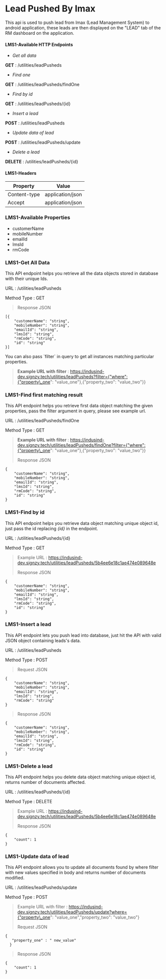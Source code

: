 # Lead Pushed By Imax



This api is used to push lead from Imax (Lead Management System) to android application, these leads are then displayed on the "LEAD" tab of the RM dashboard on the application.

#### LMS1-Available HTTP Endpoints <a href="#lms1-available-http-endpoints" id="lms1-available-http-endpoints"></a>

* _Get all data_

**GET** : /utilities/leadPusheds

* _Find one_

**GET** : /utilities/leadPusheds/findOne

* _Find by id_

**GET** : /utilities/leadPusheds/{id}

* _Insert a lead_

**POST** : /utilities/leadPusheds

* _Update data of lead_

**POST** : /utilities/leadPusheds/update

* _Delete a lead_

**DELETE** : /utilities/leadPusheds/{id}

#### LMS1-Headers <a href="#lms1-headers" id="lms1-headers"></a>

| Property     | Value            |
| ------------ | ---------------- |
| Content-type | application/json |
| Accept       | application/json |

### LMS1-Available Properties <a href="#lms1-available-properties" id="lms1-available-properties"></a>

* customerName
* mobileNumber
* emailId
* lmsId
* rmCode

### LMS1-Get All Data <a href="#lms1-get-all-data" id="lms1-get-all-data"></a>

This API endpoint helps you retrieve all the data objects stored in database with their unique Ids.

URL : /utilities/leadPusheds

Method Type : GET

> Response JSON

```
[{
    "customerName": "string",
    "mobileNumber": "string",
    "emailId": "string",
    "lmsId": "string",
    "rmCode": "string",
    "id": "string"
}]
```

&#x20;You can also pass \`filter\` in query to get all instances matching particular properties.

> **Example URL with filter** : https://indusind-dev.signzy.tech/utilities/leadPusheds?filter={"where":{"property\_one": "value\_one"},{"property\_two": "value\_two"\}}

### LMS1-Find first matching result <a href="#lms1-find-first-matching-result" id="lms1-find-first-matching-result"></a>

This API endpoint helps you retrieve first data object matching the given properties, pass the filter argument in query, please see example url.

URL : /utilities/leadPusheds/findOne

Method Type : GET

> **Example URL with filter** : https://indusind-dev.signzy.tech/utilities/leadPusheds/findOne?filter={"where":{"property\_one": "value\_one"},{"property\_two": "value\_two"\}}
>
> Response JSON

```
{
    "customerName": "string",
    "mobileNumber": "string",
    "emailId": "string",
    "lmsId": "string",
    "rmCode": "string",
    "id": "string"
}
```

### LMS1-Find by id <a href="#lms1-find-by-id" id="lms1-find-by-id"></a>

This API endpoint helps you retrieve data object matching unique object id, just pass the id replacing _{id}_ in the endpoint.

URL : /utilities/leadPusheds/{id}

Method Type : GET

> Example URL : https://indusind-dev.signzy.tech/utilities/leadPusheds/5b4ee6e18c1ae474e089648e
>
> Response JSON

```
{
    "customerName": "string",
    "mobileNumber": "string",
    "emailId": "string",
    "lmsId": "string",
    "rmCode": "string",
    "id": "string"
}
```

### LMS1-Insert a lead <a href="#lms1-insert-a-lead" id="lms1-insert-a-lead"></a>

This API endpoint lets you push lead into database, just hit the API with valid JSON object containing leads's data.

URL : /utilities/leadPusheds

Method Type : POST

> Request JSON

```
{
    "customerName": "string",
    "mobileNumber": "string",
    "emailId": "string",
    "lmsId": "string",
    "rmCode": "string"
}
```

> Response JSON

```
{
    "customerName": "string",
    "mobileNumber": "string",
    "emailId": "string",
    "lmsId": "string",
    "rmCode": "string",
    "id": "string"
}
```

### LMS1-Delete a lead <a href="#lms1-delete-a-lead" id="lms1-delete-a-lead"></a>

This API endpoint helps you delete data object matching unique object id, returns number of documents affected.

URL : /utilities/leadPusheds/{id}

Method Type : DELETE

> Example URL : https://indusind-dev.signzy.tech/utilities/leadPusheds/5b4ee6e18c1ae474e089648e
>
> Response JSON

```
{
    "count": 1
}
```

### LMS1-Update data of lead <a href="#lms1-update-data-of-lead" id="lms1-update-data-of-lead"></a>

This API endpoint allows you to update all documents found by where filter with new values specified in body and returns number of documents modified.

URL : /utilities/leadPusheds/update

Method Type : POST

> Example URL with filter : https://indusind-dev.signzy.tech/utilities/leadPusheds/update?where={"property\_one": "value\_one","property\_two": "value\_two"}
>
> Request JSON

```
{
   "property_one" : " new_value"
  }
```

> Response JSON

```
{
    "count": 1
}
```
